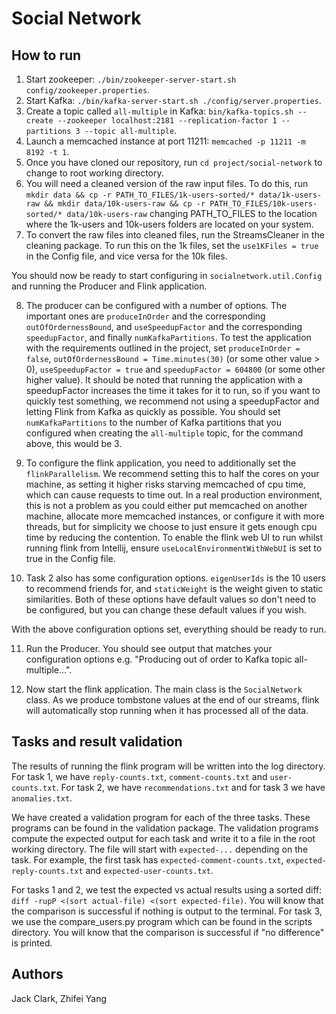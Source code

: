 # Social Network

## How to run
1. Start zookeeper: `./bin/zookeeper-server-start.sh config/zookeeper.properties`. 
2. Start Kafka: `./bin/kafka-server-start.sh ./config/server.properties`.
3. Create a topic called `all-multiple` in Kafka: `bin/kafka-topics.sh --create --zookeeper localhost:2181 --replication-factor 1 --partitions 3 --topic all-multiple`.
4. Launch a memcached instance at port 11211: `memcached -p 11211 -m 8192 -t 1`.
5. Once you have cloned our repository, run `cd project/social-network` to change to root working directory. 
6. You will need a cleaned version of the raw input files. To do this, run `mkdir data && cp -r PATH_TO_FILES/1k-users-sorted/* data/1k-users-raw && mkdir data/10k-users-raw && cp -r PATH_TO_FILES/10k-users-sorted/* data/10k-users-raw` changing PATH_TO_FILES to the location where the 1k-users and 10k-users folders are located on your system.
7. To convert the raw files into cleaned files, run the StreamsCleaner in the cleaning package. To run this on the 1k files, set the `use1KFiles = true` in the Config file, and vice versa for the 10k files.

You should now be ready to start configuring in `socialnetwork.util.Config` and running the Producer and Flink application.

8. The producer can be configured with a number of options. The important ones are `produceInOrder` and the corresponding `outOfOrdernessBound`, and `useSpeedupFactor` and the corresponding `speedupFactor`, and finally `numKafkaPartitions`. To test the application with the requirements outlined in the project, set `produceInOrder = false`, `outOfOrdernessBound = Time.minutes(30)` (or some other value > 0), `useSpeedupFactor = true` and `speedupFactor = 604800` (or some other higher value). It should be noted that running the application with a speedupFactor increases the time it takes for it to run, so if you want to quickly test something, we recommend not using a speedupFactor and letting Flink from Kafka as quickly as possible. You should set `numKafkaPartitions` to the number of Kafka partitions that you configured when creating the `all-multiple` topic, for the command above, this would be 3.

9. To configure the flink application, you need to additionally set the `flinkParallelism`. We recommend setting this to half the cores on your machine, as setting it higher risks starving memcached of cpu time, which can cause requests to time out. In a real production environment, this is not a problem as you could either put memcached on another machine, allocate more memcached instances, or configure it with more threads, but for simplicity we choose to just ensure it gets enough cpu time by reducing the contention. To enable the flink web UI to run whilst running flink from Intellij, ensure `useLocalEnvironmentWithWebUI` is set to true in the Config file.

10. Task 2 also has some configuration options. `eigenUserIds` is the 10 users to recommend friends for, and `staticWeight` is the weight given to static similarities. Both of these options have default values so don't need to be configured, but you can change these default values if you wish.

With the above configuration options set, everything should be ready to run.

11. Run the Producer. You should see output that matches your configuration options e.g. "Producing out of order to Kafka topic all-multiple...".

12. Now start the flink application. The main class is the `SocialNetwork` class. As we produce tombstone values at the end of our streams, flink will automatically stop running when it has processed all of the data.

## Tasks and result validation
The results of running the flink program will be written into the log directory. For task 1, we have `reply-counts.txt`, `comment-counts.txt` and `user-counts.txt`. For task 2, we have `recommendations.txt` and for task 3 we have `anomalies.txt`.

We have created a validation program for each of the three tasks. These programs can be found in the validation package. The validation programs compute the expected output for each task and write it to a file in the root working directory. The file will start with `expected-...` depending on the task. For example, the first task has `expected-comment-counts.txt`, `expected-reply-counts.txt` and `expected-user-counts.txt`.

For tasks 1 and 2, we test the expected vs actual results using a sorted diff: `diff -rupP <(sort actual-file) <(sort expected-file)`. You will know that the comparison is successful if nothing is output to the terminal. For task 3, we use the compare_users.py program which can be found in the scripts directory. You will know that the comparison is successful if "no difference" is printed.

## Authors
Jack Clark, Zhifei Yang
